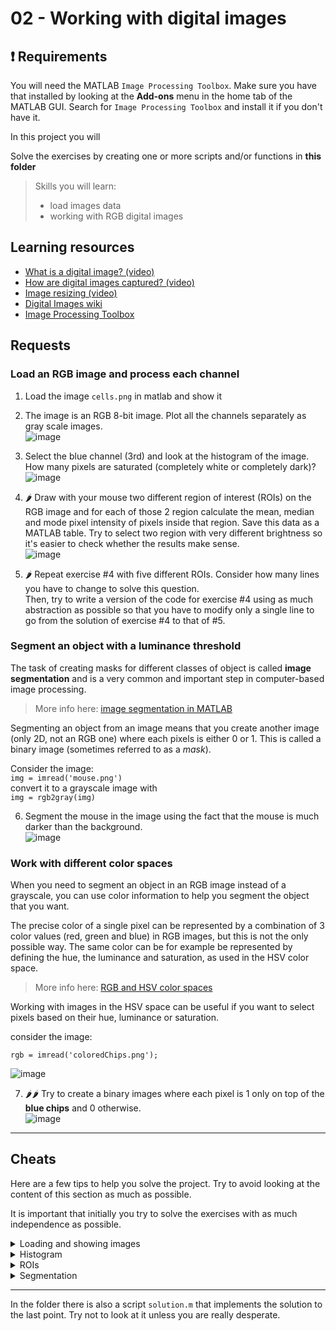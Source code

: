 # 02 - Working with digital images

## ❗ Requirements

You will need the MATLAB `Image Processing Toolbox`.
Make sure you have that installed by looking at the **Add-ons** menu in the home tab of the MATLAB GUI.
Search for `Image Processing Toolbox` and install it if you don't have it.
 

In this project you will 

Solve the exercises by creating one or more scripts and/or functions in **this folder**

> Skills you will learn:
>
> - load images data
> - working with RGB digital images

## Learning resources

- [What is a digital image? (video)](https://www.youtube.com/watch?v=06OHflWNCOE)
- [How are digital images captured? (video)](https://www.youtube.com/watch?v=LWxu4rkZBLw)
- [Image resizing (video)](https://www.youtube.com/watch?v=AqscP7rc8_M)
- [Digital Images wiki](https://en.wikipedia.org/wiki/Digital_image)
- [Image Processing Toolbox](https://it.mathworks.com/help/images/index.html)

## Requests

### Load an RGB image and process each channel

1. Load the image `cells.png` in matlab and show it
2. The image is an RGB 8-bit image. Plot all the channels separately as gray scale images.  
![image](https://user-images.githubusercontent.com/39329654/166896608-4bd3d3d7-5916-41f9-92b1-676dc8cca1f9.png)

3. Select the blue channel (3rd) and look at the histogram of the image. How many pixels are saturated (completely white or completely dark)?  
![image](https://user-images.githubusercontent.com/39329654/166898181-8e157590-8508-41b8-91e9-8d7a626ab8fa.png)

4. 🌶 Draw with your mouse two different region of interest (ROIs) on the RGB image and for each of those 2 region calculate the mean, median and mode pixel intensity of pixels inside that region. Save this data as a MATLAB table. Try to select two region with very different brightness so it's easier to check whether the results make sense.  
![image](https://user-images.githubusercontent.com/39329654/166902391-384159d6-49de-4668-910b-9e773d0d5dc3.png)

5. 🌶 Repeat exercise #4 with five different ROIs. Consider how many lines you have to change to solve this question.  
Then, try to write a version of the code for exercise #4 using as much abstraction as possible so that you have to modify only a single line to go from the solution of exercise #4 to that of #5.

### Segment an object with a luminance threshold

The task of creating masks for different classes of object is called **image segmentation** and is a very common and important step in computer-based image processing.  
> More info here: [image segmentation in MATLAB](https://it.mathworks.com/discovery/image-segmentation.html)

Segmenting an object from an image means that you create another image (only 2D, not an RGB one) where each pixels is either 0 or 1. This is called a binary image (sometimes referred to as a *mask*).

Consider the image:  
`img = imread('mouse.png')`  
convert it to a grayscale image with  
`img = rgb2gray(img)`

6. Segment the mouse in the image using the fact that the mouse is much darker than the background.  
![image](https://user-images.githubusercontent.com/39329654/166918233-c1c32aa0-0b48-4224-8b45-8c2007774072.png)

### Work with different color spaces

When you need to segment an object in an RGB image instead of a grayscale, you can use color information to help you segment the object that you want.

The precise color of a single pixel can be represented by a combination of 3 color values (red, green and blue) in RGB images, but this is not the only possible way. The same color can be for example be represented by defining the hue, the luminance and saturation, as used in the HSV color space.

> More info here: [RGB and HSV color spaces](https://en.wikipedia.org/wiki/HSL_and_HSV)

Working with images in the HSV space can be useful if you want to select pixels based on their hue, luminance or saturation.

consider the image:

`rgb = imread('coloredChips.png');`

![image](https://user-images.githubusercontent.com/39329654/166910389-d9a1f412-4f3e-4b20-96b3-2f3b468d171c.png)

7. 🌶🌶 Try to create a binary images where each pixel is 1 only on top of the **blue chips** and 0 otherwise.  
![image](https://user-images.githubusercontent.com/39329654/166919745-cb665b03-4fb4-4b92-97f8-09d05ce348ae.png)

---

## Cheats

Here are a few tips to help you solve the project. Try to avoid looking at the content of this section as much as possible.

It is important that initially you try to solve the exercises with as much independence as possible.

<details>
  <summary>Loading and showing images</summary>
  
  Useful functions that you might want to check out:

  - `doc imread`
  - `doc imshow`
  - `doc image`
  - `doc imagesc` 
  
</details>

<details>
  <summary>Histogram</summary>
  
  Useful functions that you might want to check out:

  - `doc imhist`
  - `doc histogram`
  - `doc histcounts`
  
</details>

<details>
  <summary>ROIs</summary>
  
  Useful functions that you might want to check out:

  - `doc drawfreehand`
  - `doc createmask`
  - `doc table`
  
</details>

<details>
  <summary>Segmentation</summary>
  
  Useful functions that you might want to check out:

  - `doc imbinarize`
  - `doc rgb2hsv`
  - One strategy could be to try to find some **threshold values** that you can use to threshold the image.
  - **H**, **S** and **V** channels for the image
  ![image](https://user-images.githubusercontent.com/39329654/166914016-ad15e4d3-76f7-436e-9688-74684c36fe43.png)
  - `doc createmask`
  - `doc table`
  
</details>

---

In the folder there is also a script `solution.m` that implements the solution to the last point. Try not to look at it unless you are really desperate.